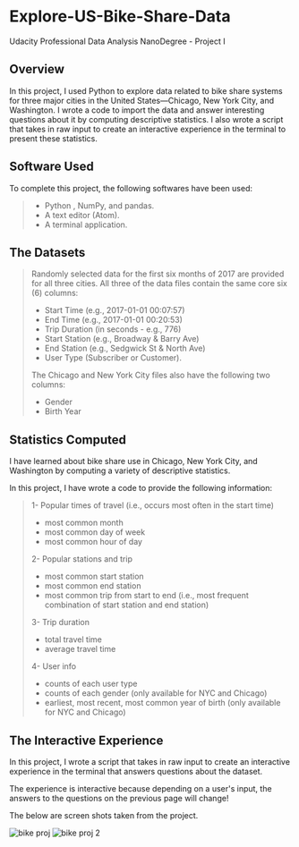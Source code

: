# Explore-US-Bike-Share-Data
Udacity Professional Data Analysis NanoDegree - Project I

## Overview

In this project, I used Python to explore data related to bike share systems for three major cities in the United States—Chicago, New York City, and Washington. I wrote a code to import the data and answer interesting questions about it by computing descriptive statistics. I also wrote a script that takes in raw input to create an interactive experience in the terminal to present these statistics.
## Software Used
To complete this project, the following softwares have been used:

> - Python , NumPy, and pandas.
> - A text editor (Atom).
> - A terminal application.
## The Datasets
>Randomly selected data for the first six months of 2017 are provided for all three cities. All three of the data files contain the same core six (6) columns:
>
> - Start Time (e.g., 2017-01-01 00:07:57)
> - End Time (e.g., 2017-01-01 00:20:53)
> - Trip Duration (in seconds - e.g., 776)
> - Start Station (e.g., Broadway & Barry Ave)
> - End Station (e.g., Sedgwick St & North Ave)
> - User Type (Subscriber or Customer).
>
>The Chicago and New York City files also have the following two columns:
>
> - Gender
> - Birth Year
## Statistics Computed
I have learned about bike share use in Chicago, New York City, and Washington by computing a variety of descriptive statistics.

In this project, I have wrote a code to provide the following information:

> 1- Popular times of travel (i.e., occurs most often in the start time)
>
> - most common month
> - most common day of week
> - most common hour of day
>
> 2- Popular stations and trip
>
> - most common start station
> - most common end station
> - most common trip from start to end (i.e., most frequent combination of start station and end station)
>
> 3- Trip duration
>
> - total travel time
> - average travel time
>
> 4- User info
>
> - counts of each user type
> - counts of each gender (only available for NYC and Chicago)
> - earliest, most recent, most common year of birth (only available for NYC and Chicago)

## The Interactive Experience
In this project, I wrote a script that takes in raw input to create an interactive experience in the terminal that answers questions about the dataset. 

The experience is interactive because depending on a user's input, the answers to the questions on the previous page will change!

The below are screen shots taken from the project.

![bike proj](https://user-images.githubusercontent.com/108765239/192372832-1c60615c-255a-40cd-8537-097d6662fa7c.png)
![bike proj 2 ](https://user-images.githubusercontent.com/108765239/192373917-877b12d6-5c1c-4ff1-9f2b-b85c3dbec504.png)
